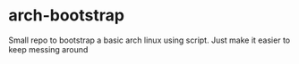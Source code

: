 # arch-bootstrap
Small repo to bootstrap a basic arch linux using script. Just make it easier to keep messing around
